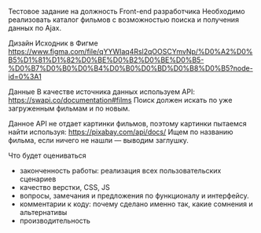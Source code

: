 Тестовое задание на должность Front-end разработчика
Необходимо реализовать каталог фильмов с возможностью поиска и получения данных по Ajax.

Дизайн
Исходник в Фигме
https://www.figma.com/file/qYYWIaq4Rsl2qOOSCYmvNp/%D0%A2%D0%B5%D1%81%D1%82%D0%BE%D0%B2%D0%BE%D0%B5-%D0%B7%D0%B0%D0%B4%D0%B0%D0%BD%D0%B8%D0%B5?node-id=0%3A1

Данные
В качестве источника данных используем API:
https://swapi.co/documentation#films
Поиск должен искать по уже загруженным фильмам и по новым.

Данное API не отдает картинки фильмов, поэтому картинки пытаемся найти используя:
https://pixabay.com/api/docs/
Ищем по названию фильма, если ничего не нашли — выводим заглушку.

Что будет оцениваться
- законченность работы: реализация всех пользовательских сценариев
- качество верстки, CSS, JS
- вопросы, замечания и предложения по функционалу и интерфейсу.
- комментарии к коду: почему сделано именно так, какие сомнения и альтернативы
- производительность
